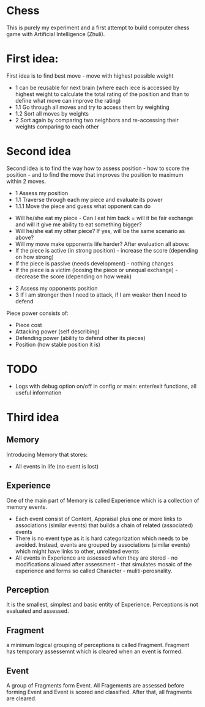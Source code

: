 # Chess
This is purely my experiment and a first attempt to build computer chess game with Artificial Intelligence (Zhuli).  

# First idea:
First idea is to find best move - move with highest possible weight
* 1 can be reusable for next brain (where each iece is accessed by highest weight to calculate the total rating of the position and than to define what move can improve the rating)
* 1.1 Go through all moves and try to access them by weighting
* 1.2 Sort all moves by weights 
* 2 Sort again by comparing two neighbors and re-accessing their weights comparing to each other
	  
# Second idea 
Second idea is to find the way how to assess position - how to score the position - and to find the move that improves the position to maximum within 2 moves.

* 1 Assess my position
* 1.1 Traverse through each my piece and evaluate its power
* 1.1.1 Move the piece and guess what opponent can do
- Will he/she eat my piece - Can I eat him back = will it be fair exchange and will it give me ability to eat something bigger?
- Will he/she eat my other piece? If yes, will be the same scenario as above?
- Will my move make opponents life harder?
After evaluation all above:		 
- If the piece is active (in strong position) - increase the score (depending on how strong)
- If the piece is passive (needs development) - nothing changes
- If the piece is a victim (loosing the piece or unequal exchange) - decrease the score (depending on how weak)

* 2 Assess my opponents position
* 3 If I am stronger then I need to attack, if I am weaker then I need to defend

Piece power consists of:
 - Piece cost
 - Attacking power (self describing)
 - Defending power (ability to defend other its pieces)
 - Position (how stable position it is)
   
 # TODO
- Logs with debug option on/off in config or main: enter/exit functions, all useful information

# Third idea
## Memory
Introducing Memory that stores:
- All events in life (no event is lost)

## Experience 
One of the main part of Memory is called Experience which is a collection of memory events.
- Each event consist of Content, Appraisal plus one or more links to associations (similar events) that builds a chain of related (associated) events 
- There is no event type as it is hard categorization which needs to be avoided. Instead, events are grouped by associations (similar events) which might have links to other, unrelated events 
- All events in Experience are assessed when they are stored - no modifications allowed after assessment - that simulates mosaic of the experience and forms so called Character - muliti-perosnality. 


## Perception
It is the smallest, simplest and basic entity of Experience. Perceptions is not evaluated and assessed.

## Fragment
a minimum logical grouping of perceptions is called Fragment. Fragment has temporary assessemnt which is cleared when an event is formed.

## Event 
A group of Fragments form Event. All Fragements are assessed before forming Event and Event is scored and classified. After that, all fragments are cleared.
